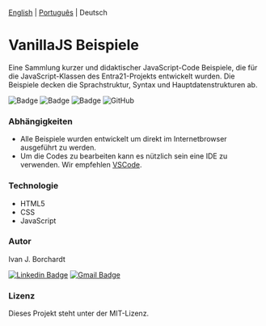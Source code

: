 [English](./README.md) | [Português](./README-pt_BR.md) | Deutsch
# VanillaJS Beispiele 
Eine Sammlung kurzer und didaktischer  JavaScript-Code Beispiele, die für die JavaScript-Klassen des Entra21-Projekts entwickelt wurden. Die Beispiele decken die Sprachstruktur, Syntax und Hauptdatenstrukturen ab.

![Badge](https://img.shields.io/badge/Projekt-Entra21-blue)
![Badge](https://img.shields.io/badge/Kurs-JavaScript/ReactJs-blue)
![Badge](https://img.shields.io/badge/Jahr-2020-blue)
![GitHub](https://img.shields.io/github/license/ivan-j-borchardt/ExemplosCursoVanillaJS)

### Abhängigkeiten
- Alle Beispiele wurden entwickelt um direkt im Internetbrowser ausgeführt zu werden.
- Um die Codes zu bearbeiten kann es nützlich sein eine IDE zu verwenden. Wir empfehlen [VSCode](https://code.visualstudio.com/download).

### Technologie
- HTML5
- CSS
- JavaScript 

### Autor
Ivan J. Borchardt

[![Linkedin Badge](https://img.shields.io/badge/-Ivan-blue?style=flat-square&logo=Linkedin&logoColor=white&link=https://www.linkedin.com/in/ivan-borchardt/)](https://www.linkedin.com/in/ivan-borchardt/) 
[![Gmail Badge](https://img.shields.io/badge/-ivan.borchardt.cobol@gmail.com-c14438?style=flat-square&logo=Gmail&logoColor=white&link=mailto:ivan.borchardt.cobol@gmail.com)](mailto:ivan.borchardt.cobol@gmail.com)

### Lizenz
Dieses Projekt steht unter der MIT-Lizenz.
